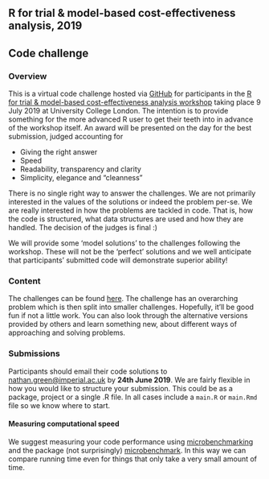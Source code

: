 
<!-- README.md is generated from README.Rmd. Please edit that file -->

## R for trial & model-based cost-effectiveness analysis, 2019

## Code challenge

### Overview

This is a virtual code challenge hosted via
[GitHub](https://github.com/) for participants in the [R for trial &
model-based cost-effectiveness analysis
workshop](http://www.statistica.it/gianluca/teaching/r-hta-workshop/2019/)
taking place 9 July 2019 at University College London. The intention is
to provide something for the more advanced R user to get their teeth
into in advance of the workshop itself. An award will be presented on
the day for the best submission, judged accounting for

  - Giving the right answer
  - Speed
  - Readability, transparency and clarity
  - Simplicity, elegance and “cleanness”

There is no single right way to answer the challenges. We are not
primarily interested in the values of the solutions or indeed the
problem per-se. We are really interested in how the problems are tackled
in code. That is, how the code is structured, what data structures are
used and how they are handled. The decision of the judges is final :)

We will provide some ‘model solutions’ to the challenges following the
workshop. These will not be the ‘perfect’ solutions and we well
anticipate that participants’ submitted code will demonstrate superior
ability\!

### Content

The challenges can be found
[here](http://htmlpreview.github.io/?https://github.com/Health-Economics-in-R/CEA.code.challenge2019/blob/master/challenges.html).
The challenge has an overarching problem which is then split into
smaller challenges. Hopefully, it’ll be good fun if not a little work.
You can also look through the alternative versions provided by others
and learn something new, about different ways of approaching and solving
problems.

### Submissions

Participants should email their code solutions to
<nathan.green@imperial.ac.uk> by **24th June 2019**. We are fairly
flexible in how you would like to structure your submission. This could
be as a package, project or a single .R file. In all cases include a
`main.R` or `main.Rmd` file so we know where to start.

#### Measuring computational speed

We suggest measuring your code performance using
[microbenchmarking](http://adv-r.had.co.nz/Performance.html) and the
package (not surprisingly)
[microbenchmark](https://cran.r-project.org/web/packages/microbenchmark/).
In this way we can compare running time even for things that only take a
very small amount of time.
